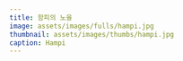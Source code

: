 ```yaml
---
title: 함피의 노을
image: assets/images/fulls/hampi.jpg
thumbnail: assets/images/thumbs/hampi.jpg
caption: Hampi
---
```

